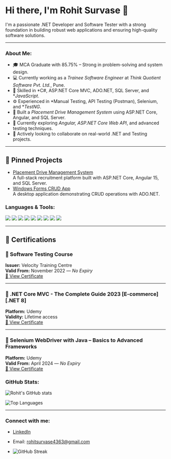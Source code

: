 # Hi there, I'm Rohit Survase 👋

I'm a passionate .NET Developer and Software Tester with a strong foundation in building robust web applications and ensuring high-quality software solutions.

---

### About Me:

- 🎓 MCA Graduate with 85.75% – Strong in problem-solving and system design.
- 💻 Currently working as a *Trainee Software Engineer* at *Think Quotient Software Pvt. Ltd.*, Pune.
- 🔧 Skilled in *C#, ASP.NET Core MVC, ADO.NET, SQL Server, and **JavaScript*.
- ⚙ Experienced in *Manual Testing, API Testing (Postman), Selenium, and **TestNG*.
- 🚀 Built a *Placement Drive Management System* using ASP.NET Core, Angular, and SQL Server.
- 🌱 Currently exploring *Angular, ASP.NET Core Web API*, and advanced testing techniques.
- 🤝 Actively looking to collaborate on real-world .NET and Testing projects.

---
## 🚀 Pinned Projects
- [Placement Drive Management System](https://github.com/rohitsurvase/placement-drive-management)  
  A full-stack recruitment platform built with ASP.NET Core, Angular 15, and SQL Server.
- [Windows Forms CRUD App](https://github.com/rohitsurvase/windows-forms-crud)  
  A desktop application demonstrating CRUD operations with ADO.NET.

  
### Languages & Tools:

<p>
  <img src="https://img.shields.io/badge/C%23-239120?style=for-the-badge&logo=c-sharp&logoColor=white"/>
  <img src="https://img.shields.io/badge/.NET-512BD4?style=for-the-badge&logo=dotnet&logoColor=white"/>
  <img src="https://img.shields.io/badge/SQL%20Server-CC2927?style=for-the-badge&logo=microsoftsqlserver&logoColor=white"/>
  <img src="https://img.shields.io/badge/HTML5-E34F26?style=for-the-badge&logo=html5&logoColor=white"/>
  <img src="https://img.shields.io/badge/CSS3-1572B6?style=for-the-badge&logo=css3&logoColor=white"/>
  <img src="https://img.shields.io/badge/JavaScript-F7DF1E?style=for-the-badge&logo=javascript&logoColor=black"/>
  <img src="https://img.shields.io/badge/Bootstrap-7952B3?style=for-the-badge&logo=bootstrap&logoColor=white"/>
  <img src="https://img.shields.io/badge/Postman-FF6C37?style=for-the-badge&logo=postman&logoColor=white"/>
  <img src="https://img.shields.io/badge/Selenium-43B02A?style=for-the-badge&logo=selenium&logoColor=white"/>
</p>

---
## 📜 Certifications

### 🧪 Software Testing Course  
**Issuer:** Velocity Training Centre  
**Valid From:** November 2022 — _No Expiry_  
[📄 View Certificate](https://drive.google.com/file/d/1yMaIjKc1MGpL_VpuNyRCUHToBVoD5_O6/view?usp=drive_link)

---

### 🛒 .NET Core MVC - The Complete Guide 2023 [E-commerce] [.NET 8]  
**Platform:** Udemy  
**Validity:** Lifetime access  
[📄 View Certificate](https://drive.google.com/file/d/1jxsHWhSd9pmQJm6B3E_Io5bXrGfbuZz5/view?usp=sharing)

---

### 🤖 Selenium WebDriver with Java – Basics to Advanced Frameworks  
**Platform:** Udemy  
**Valid From:** April 2024 — _No Expiry_  
[📄 View Certificate](https://www.udemy.com/certificate/UC-c582abe0-4bde-40ac-84ec-c0756992db6d/)

### GitHub Stats:

![Rohit's GitHub stats](https://github-readme-stats.vercel.app/api?username=rohitsurvase&show_icons=true&theme=react)

![Top Languages](https://github-readme-stats.vercel.app/api/top-langs/?username=rohitsurvase&layout=compact&theme=react)

---

### Connect with me:

- [LinkedIn](https://www.linkedin.com/in/rohit-survase-37945525a/)
- Email: rohitsurvase4363@gmail.com

-  ![GitHub Streak](https://github-readme-streak-stats.herokuapp.com/?user=rohitsurvase&theme=dark&hide_border=true)
